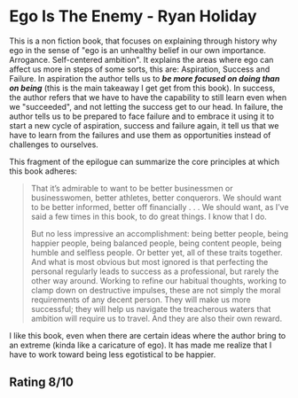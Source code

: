 # Ego Is The Enemy - Ryan Holiday

This is a non fiction book, that focuses on explaining through history why ego in the sense of  "ego is an unhealthy belief in our own importance. Arrogance. Self-centered ambition". It explains the areas where ego can affect us more in steps of some sorts, this are: Aspiration, Success and Failure. In aspiration the author tells us to _**be more focused on doing than on being**_ (this is the main takeaway I get get from this book). In success, the author refers that we have to have the capability to still learn even when we "succeeded", and not letting the success get to our head. In failure, the author tells us to be prepared to face failure and to embrace it using it to start a new cycle of aspiration, success and failure again, it tell us that we have to learn from the failures and use them as opportunities instead of challenges to ourselves.

This fragment of the epilogue can summarize the core principles at which this book adheres: 

> That it’s admirable to want to be better businessmen or businesswomen, better athletes, better conquerors. We should want to be better informed, better off financially . . . We should want, as I’ve said a few times in this book, to do great things. I know that I do.
> 
> But no less impressive an accomplishment: being better people, being happier people, being balanced people, being content people, being humble and selfless people. Or better yet, all of these traits together. And what is most obvious but most ignored is that perfecting the personal regularly leads to success as a professional, but rarely the other way around. Working to refine our habitual thoughts, working to clamp down on destructive impulses, these are not simply the moral requirements of any decent person. They will make us more successful; they will help us navigate the treacherous waters that ambition will require us to travel. And they are also their own reward.

I like this book, even when there are certain ideas where the author bring to an extreme (kinda like a caricature of ego). It has made me realize that I have to work toward being less egotistical to be happier. 

## Rating 8/10